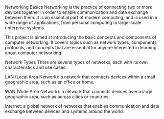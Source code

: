 Networking Basics
Networking is the practice of connecting two or more devices together in order to enable communication and data exchange between them. It is an essential part of modern computing, and is used in a wide range of applications, from personal computing to large-scale enterprise systems.

This project is aimed at introducing the basic concepts and components of computer networking. It covers topics such as network types, components, protocols, and concepts that are essential for anyone interested in learning about computer networking.

Network Types
There are several types of networks, each with its own characteristics and use cases:

LAN (Local Area Network): a network that connects devices within a small geographic area, such as an office or home.

WAN (Wide Area Network): a network that connects devices over a large geographic area, such as across cities or countries.

Internet: a global network of networks that enables communication and data exchange between devices and systems around the world.
